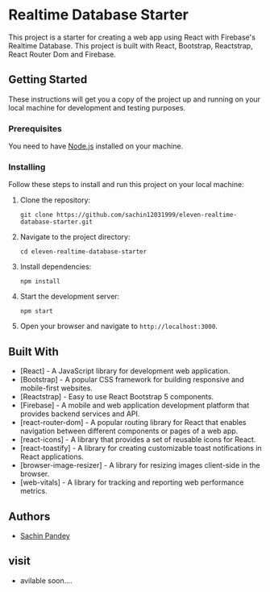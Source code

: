 # Realtime Database Starter

This project is a starter for creating a web app using React with Firebase's Realtime Database. This project is built with React, Bootstrap, Reactstrap, React Router Dom and Firebase.

## Getting Started

These instructions will get you a copy of the project up and running on your local machine for development and testing purposes.

### Prerequisites

You need to have [Node.js](https://nodejs.org/) installed on your machine.

### Installing

Follow these steps to install and run this project on your local machine:

1. Clone the repository:

   ```
   git clone https://github.com/sachin12031999/eleven-realtime-database-starter.git
   ```

2. Navigate to the project directory:

   ```
   cd eleven-realtime-database-starter
   ```

3. Install dependencies:

   ```
   npm install
   ```

4. Start the development server:

   ```
   npm start
   ```

5. Open your browser and navigate to `http://localhost:3000`.

## Built With
 
* [React] - A JavaScript library for development web application.
* [Bootstrap] - A popular CSS framework for building responsive and mobile-first websites.
* [Reactstrap] - Easy to use React Bootstrap 5 components.
* [Firebase] - A mobile and web application development platform that provides backend services and API. 
* [react-router-dom] - A popular routing library for React that enables navigation between different components or pages of a web app.
* [react-icons] - A library that provides a set of reusable icons for React.
* [react-toastify] - A library for creating customizable toast notifications in React applications.
* [browser-image-resizer] - A library for resizing images client-side in the browser.
* [web-vitals] - A library for tracking and reporting web performance metrics.

## Authors

* [Sachin Pandey](https://github.com/sachin12031999)

## visit

* avilable soon....

